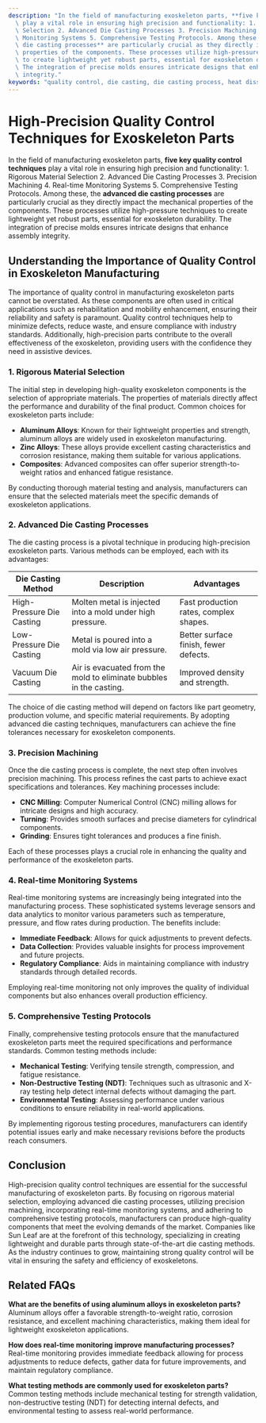 ```yaml
---
description: "In the field of manufacturing exoskeleton parts, **five key quality control techniques**\
  \ play a vital role in ensuring high precision and functionality: 1. Rigorous Material\
  \ Selection 2. Advanced Die Casting Processes 3. Precision Machining 4. Real-time\
  \ Monitoring Systems 5. Comprehensive Testing Protocols. Among these, the **advanced\
  \ die casting processes** are particularly crucial as they directly impact the mechanical\
  \ properties of the components. These processes utilize high-pressure techniques\
  \ to create lightweight yet robust parts, essential for exoskeleton durability.\
  \ The integration of precise molds ensures intricate designs that enhance assembly\
  \ integrity."
keywords: "quality control, die casting, die casting process, heat dissipation performance"
---
```

# High-Precision Quality Control Techniques for Exoskeleton Parts

In the field of manufacturing exoskeleton parts, **five key quality control techniques** play a vital role in ensuring high precision and functionality: 1. Rigorous Material Selection 2. Advanced Die Casting Processes 3. Precision Machining 4. Real-time Monitoring Systems 5. Comprehensive Testing Protocols. Among these, the **advanced die casting processes** are particularly crucial as they directly impact the mechanical properties of the components. These processes utilize high-pressure techniques to create lightweight yet robust parts, essential for exoskeleton durability. The integration of precise molds ensures intricate designs that enhance assembly integrity.

## Understanding the Importance of Quality Control in Exoskeleton Manufacturing

The importance of quality control in manufacturing exoskeleton parts cannot be overstated. As these components are often used in critical applications such as rehabilitation and mobility enhancement, ensuring their reliability and safety is paramount. Quality control techniques help to minimize defects, reduce waste, and ensure compliance with industry standards. Additionally, high-precision parts contribute to the overall effectiveness of the exoskeleton, providing users with the confidence they need in assistive devices.

### 1. Rigorous Material Selection

The initial step in developing high-quality exoskeleton components is the selection of appropriate materials. The properties of materials directly affect the performance and durability of the final product. Common choices for exoskeleton parts include:

- **Aluminum Alloys**: Known for their lightweight properties and strength, aluminum alloys are widely used in exoskeleton manufacturing.
- **Zinc Alloys**: These alloys provide excellent casting characteristics and corrosion resistance, making them suitable for various applications.
- **Composites**: Advanced composites can offer superior strength-to-weight ratios and enhanced fatigue resistance.

By conducting thorough material testing and analysis, manufacturers can ensure that the selected materials meet the specific demands of exoskeleton applications.

### 2. Advanced Die Casting Processes

The die casting process is a pivotal technique in producing high-precision exoskeleton parts. Various methods can be employed, each with its advantages:

| Die Casting Method       | Description                                                            | Advantages                     |
|--------------------------|------------------------------------------------------------------------|--------------------------------|
| High-Pressure Die Casting| Molten metal is injected into a mold under high pressure.             | Fast production rates, complex shapes. |
| Low-Pressure Die Casting | Metal is poured into a mold via low air pressure.                    | Better surface finish, fewer defects. |
| Vacuum Die Casting        | Air is evacuated from the mold to eliminate bubbles in the casting.   | Improved density and strength. |

The choice of die casting method will depend on factors like part geometry, production volume, and specific material requirements. By adopting advanced die casting techniques, manufacturers can achieve the fine tolerances necessary for exoskeleton components.

### 3. Precision Machining

Once the die casting process is complete, the next step often involves precision machining. This process refines the cast parts to achieve exact specifications and tolerances. Key machining processes include:

- **CNC Milling**: Computer Numerical Control (CNC) milling allows for intricate designs and high accuracy.
- **Turning**: Provides smooth surfaces and precise diameters for cylindrical components.
- **Grinding**: Ensures tight tolerances and produces a fine finish.

Each of these processes plays a crucial role in enhancing the quality and performance of the exoskeleton parts.

### 4. Real-time Monitoring Systems

Real-time monitoring systems are increasingly being integrated into the manufacturing process. These sophisticated systems leverage sensors and data analytics to monitor various parameters such as temperature, pressure, and flow rates during production. The benefits include:

- **Immediate Feedback**: Allows for quick adjustments to prevent defects.
- **Data Collection**: Provides valuable insights for process improvement and future projects.
- **Regulatory Compliance**: Aids in maintaining compliance with industry standards through detailed records.

Employing real-time monitoring not only improves the quality of individual components but also enhances overall production efficiency.

### 5. Comprehensive Testing Protocols

Finally, comprehensive testing protocols ensure that the manufactured exoskeleton parts meet the required specifications and performance standards. Common testing methods include:

- **Mechanical Testing**: Verifying tensile strength, compression, and fatigue resistance.
- **Non-Destructive Testing (NDT)**: Techniques such as ultrasonic and X-ray testing help detect internal defects without damaging the part.
- **Environmental Testing**: Assessing performance under various conditions to ensure reliability in real-world applications.

By implementing rigorous testing procedures, manufacturers can identify potential issues early and make necessary revisions before the products reach consumers.

## Conclusion

High-precision quality control techniques are essential for the successful manufacturing of exoskeleton parts. By focusing on rigorous material selection, employing advanced die casting processes, utilizing precision machining, incorporating real-time monitoring systems, and adhering to comprehensive testing protocols, manufacturers can produce high-quality components that meet the evolving demands of the market. Companies like Sun Leaf are at the forefront of this technology, specializing in creating lightweight and durable parts through state-of-the-art die casting methods. As the industry continues to grow, maintaining strong quality control will be vital in ensuring the safety and efficiency of exoskeletons.

## Related FAQs

**What are the benefits of using aluminum alloys in exoskeleton parts?**  
Aluminum alloys offer a favorable strength-to-weight ratio, corrosion resistance, and excellent machining characteristics, making them ideal for lightweight exoskeleton applications.

**How does real-time monitoring improve manufacturing processes?**  
Real-time monitoring provides immediate feedback allowing for process adjustments to reduce defects, gather data for future improvements, and maintain regulatory compliance.

**What testing methods are commonly used for exoskeleton parts?**  
Common testing methods include mechanical testing for strength validation, non-destructive testing (NDT) for detecting internal defects, and environmental testing to assess real-world performance.
